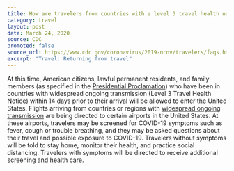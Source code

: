 ```yaml
---
title: How are travelers from countries with a level 3 travel health notice being screened when they enter the United States?
category: travel
layout: post
date: March 24, 2020
source: CDC
promoted: false
source_url: https://www.cdc.gov/coronavirus/2019-ncov/travelers/faqs.html#returning-from-travel
excerpt: "Travel: Returning from travel"
---
```


At this time, American citizens, lawful permanent residents, and family members (as specified in the [Presidential Proclamation](https://www.whitehouse.gov/presidential-actions/proclamation-suspension-entry-immigrants-nonimmigrants-certain-additional-persons-pose-risk-transmitting-2019-novel-coronavirus/)) who have been in countries with widespread ongoing transmission (Level 3 Travel Health Notice) within 14 days prior to their arrival will be allowed to enter the United States. Flights arriving from countries or regions with [widespread ongoing transmission](https://www.cdc.gov/coronavirus/2019-ncov/travelers/index.html#transmission) are being directed to certain airports in the United States. At these airports, travelers may be screened for COVID-19 symptoms such as fever, cough or trouble breathing, and they may be asked questions about their travel and possible exposure to COVID-19. Travelers without symptoms will be told to stay home, monitor their health, and practice social distancing. Travelers with symptoms will be directed to receive additional screening and health care.
